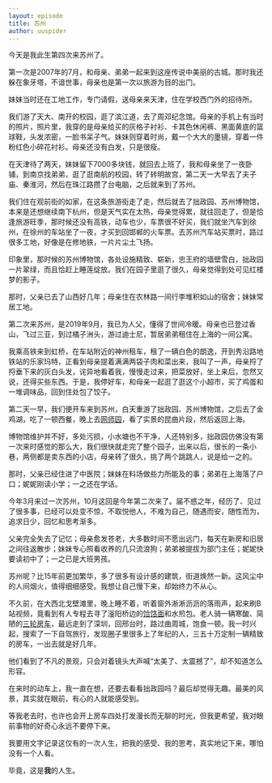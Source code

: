 ```yaml
---
layout: episode
title: 苏州
author: uuspider
---
```

今天是我此生第四次来苏州了。

第一次是2007年的7月，和母亲、弟弟一起来到这座传说中美丽的古城。那时我还躲在象牙塔，不谙世事，母亲也是第一次以旅游为目的出门。

妹妹当时还在工地工作，专门请假，送母亲来天津，住在学校西门外的招待所。

我们游了天大、南开的校园，逛了滨江道，去了周邓纪念馆。母亲的手机上有当时的照片，照片里，我穿的是母亲给买的灰格子衬衫、卡其色休闲裤、黑面黄底的篮球鞋，头发浓密，一脸书呆子气。妹妹则穿着时尚，戴一个大大的墨镜，穿着一件粉红色小碎花衬衫。母亲还没有白发，只是很瘦。

在天津待了两天，妹妹留下7000多块钱，就回去上班了，我和母亲坐了一夜卧铺，到南京找弟弟，逛了逛南航的校园，转了转明故宫，第二天一大早去了夫子庙、秦淮河，然后在珠江路攒了台电脑，之后就来到了苏州。

我们住在观前街的如家，在这条旅游街走了走，然后就去了拙政园、苏州博物馆，本来是还想继续南下杭州，但是天气实在太热，母亲觉得累，就往回走了，但是恰逢旅游旺季，那时候还没有高铁，动车也少，车票很不好买，我们就坐汽车到徐州，在徐州的车站坐了一夜，才买到回邯郸的火车票。去苏州汽车站买票时，路过很多工地，好像是在修地铁，一片片尘土飞扬。

印象里，那时候的苏州博物馆，各处设施精致、崭新，忠王府的墙壁雪白，拙政园一片翠绿，而且恰赶上睡莲绽放。我们在园子里逛了很久，母亲觉得到处可见红楼梦的影子。

那时，父亲已去了山西好几年；母亲住在农林路一间行李堆积如山的宿舍；妹妹常居工地。

第二次来苏州，是2019年9月，我已为人父，懂得了世间冷暖。母亲也已登过香山，飞过三亚，到过橘子洲头，游过迪士尼，暂居弟弟租住在上海的一间公寓。

我乘高铁来到虹桥，在车站附近的神州租车，租了一辆白色的朗逸，开到秀沿路地铁站的乐家玛特，正看到母亲提着满满两袋子肉和菜出来，我叫了一声，母亲捋了捋垂下来的灰白头发，诧异地看着我，慢慢走过来，把菜放好，坐上来后，忽然又说，还得买些东西。于是，我停好车，和母亲一起逛了逛这个小超市，买了鸡蛋和一堆调味品，回到住处包了饺子。

第二天一早，我们便开车来到苏州，白天重游了拙政园、苏州博物馆，之后去了金鸡湖，吃了一顿西餐，晚上去[网师园][ref03]，看了实景的昆曲片段，然后返回上海。

博物馆维护并不好，多处污损，小水塘也不干净，人还特别多，拙政园仿佛没有第一次来时感觉的那么大，我们很快就走完了整个园子，出来以后，很长的一条小巷，两侧都是卖东西的小店，母亲转了很久，挑了两个跳跳人，说是给一之的。

那时，父亲已经住进了中医院；妹妹在料场做些力所能及的事；弟弟在上海落了户口；妮妮刚读小学；一之还在学话。

今年3月来过一次苏州，10月这回是今年第二次来了。届不惑之年，经历了、见过了很多事，已经可以处变不惊，不取悦他人，不难为自己，随遇而安，随性而为，追求日少，回忆和思考渐多。

父亲完全失去了记忆；母亲愈发苍老，大多数时间不愿出远门，每天在新房和旧居之间往返散步；妹妹专心照看收养的几只流浪狗；弟弟被提拔为部门主任；妮妮快要读初中了；一之已是大班男孩。

苏州呢？比15年前更加繁华，多了很多有设计感的建筑，街道焕然一新。这风尘中的人间烟火，值得细细感受。我想让自己慢下来，却始终力不从心。

不久前，在大西北戈壁滩里，晚上睡不着，听着窗外淅淅沥沥的落雨声，起来刷B站视频，竟看到有人专程去寻了滏阳桥边的[饸饹面][ref01]和水煎包。老人骑一辆寒酸、简陋的[三轮房车][ref02]，最远走到了深圳，回邢台时，路过曲周城，饱食一顿。我一时兴起，搜索了一下自驾旅行，发现圈子里很多上了年纪的人，三五十万定制一辆精致的房车，一出去就是好几年。

他们看到了不凡的景观，只会对着镜头大声喊“太美了、太震撼了”，却不知道怎么形容。

在来时的动车上，我一直在想，还要去看看拙政园吗？最后却觉得无趣。最美的风景，其实就在眼前，有心的人就能感受到。

等我老去时，也许也会开上房车四处打发漫长而无聊的时光，但我更希望，我对眼前事物的好奇心永远不要停下来。

我要用文字记录这仅有的一次人生，把我的感受、我的思考，真实地记下来，哪怕没有一个人看。

毕竟，这是**我**的人生。

[ref01]:http://about.uuspider.com/2022/09/04/yearsago.html
[ref02]:https://www.bilibili.com/video/BV1wh411g7rC
[ref03]:http://about.uuspider.com/2022/12/18/travlling.html

